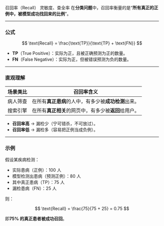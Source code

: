 召回率（Recall）  灵敏度、查全率
在**分类问题**中，召回率衡量的是“**所有真正的正例中，被模型成功找回来的比例**”。

---

### 公式

$$
\text{Recall} = \frac{\text{TP}}{\text{TP} + \text{FN}}
$$

- **TP**（True Positive）：实际为正，且被正确预测为正的数量。  
- **FN**（False Negative）：实际为正，但被错误预测为负的数量。

---

### 直观理解

| 场景类比 | 召回率含义 |
| --- | --- |
| 病人筛查 | 在所有**真正患病**的人中，有多少被**成功检测**出来。 |
| 搜索引擎 | 在所有**真正相关**的网页中，有多少被**返回**给用户。 |

- **召回率高** → 漏检少（宁可错杀，不可放过）。  
- **召回率低** → 漏检多（容易把正例当成负例）。

---

### 示例

假设某疾病检测：

- 实际患病（正例）：100 人  
- 模型检测出患病（预测正例）：80 人  
- 其中真正患病（TP）：75 人  
- 漏检患病（FN）：25 人  

则：

$$
\text{Recall} = \frac{75}{75 + 25} = 0.75
$$

即**75% 的真正患者被成功召回**。